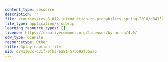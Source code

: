 ```yaml
---
content_type: resource
description: ''
file: /courses/res-6-012-introduction-to-probability-spring-2018/d841302cd31f0fb36a8157b592f35aa6_4QeL1ma_XJ0.srt
file_type: application/x-subrip
learning_resource_types: []
license: https://creativecommons.org/licenses/by-nc-sa/4.0/
ocw_type: OCWFile
resourcetype: Other
title: 3play caption file
uid: d841302c-d31f-0fb3-6a81-57b592f35aa6
---
```

